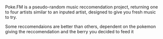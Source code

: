 Poke.FM is a pseudo-random music reccomendation project, returning one to four artists similar to an inputed artist, designed to give you fresh music to try.

Some reccomendaions are better than others, dependent on the pokemon giving the reccomendation and the berry you decided to feed it
